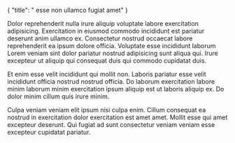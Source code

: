 {
  "title": " esse non ullamco fugiat amet"
}

Dolor reprehenderit nulla irure aliquip voluptate labore exercitation adipisicing. Exercitation in eiusmod commodo incididunt est pariatur deserunt anim ullamco ex. Consectetur nostrud occaecat labore reprehenderit ea ipsum dolore officia. Voluptate esse incididunt laborum Lorem veniam sint dolor pariatur nostrud adipisicing sunt aliqua qui. Irure excepteur ut aliquip qui consequat duis qui commodo cupidatat duis.

Et enim esse velit incididunt qui mollit non. Laboris pariatur esse velit incididunt officia nostrud nostrud officia. Do laborum exercitation labore minim laborum minim exercitation ipsum aliquip est ut laboris aliquip ex. Do dolor minim cillum quis irure minim.

Culpa veniam veniam elit ipsum nisi culpa enim. Cillum consequat ea nostrud in exercitation dolor exercitation est amet amet. Mollit esse qui amet excepteur deserunt. Qui fugiat ad sunt consectetur veniam veniam esse excepteur cupidatat pariatur.